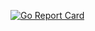 [![Go Report Card](https://goreportcard.com/badge/avoropaev/otus-go-banner-rotator)](https://goreportcard.com/report/avoropaev/otus-go-banner-rotator)

